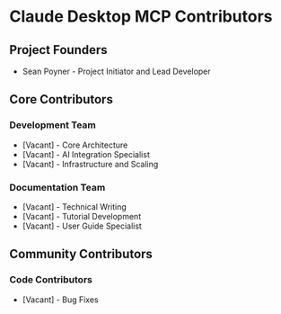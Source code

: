 # Claude Desktop MCP Contributors

## Project Founders

- Sean Poyner - Project Initiator and Lead Developer

## Core Contributors

### Development Team
- [Vacant] - Core Architecture
- [Vacant] - AI Integration Specialist
- [Vacant] - Infrastructure and Scaling

### Documentation Team
- [Vacant] - Technical Writing
- [Vacant] - Tutorial Development
- [Vacant] - User Guide Specialist

## Community Contributors

### Code Contributors
- [Vacant] - Bug Fixes